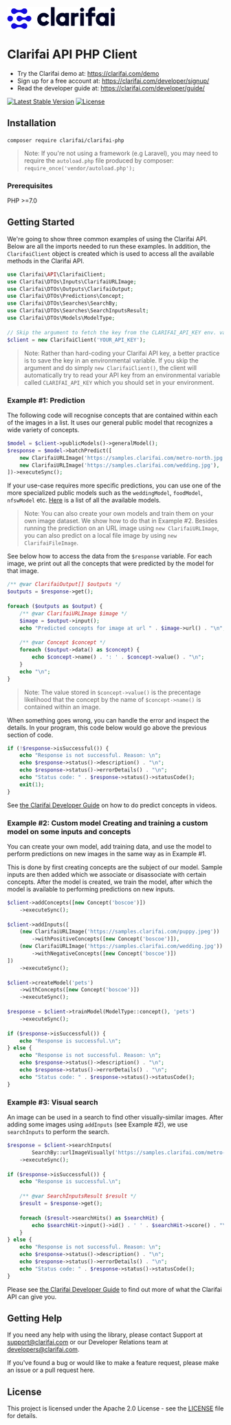 ![Clarifai logo](docs/logo.png)

# Clarifai API PHP Client

- Try the Clarifai demo at: https://clarifai.com/demo
- Sign up for a free account at: https://clarifai.com/developer/signup/
- Read the developer guide at: https://clarifai.com/developer/guide/


[![Latest Stable Version](https://poser.pugx.org/clarifai/clarifai-php/version)](https://packagist.org/packages/clarifai/clarifai-php)
[![License](https://poser.pugx.org/clarifai/clarifai-php/license)](https://github.com/Clarifai/clarifai-php/blob/master/LICENSE)


## Installation

`composer require clarifai/clarifai-php`

> Note: If you're not using a framework (e.g Laravel), you may need to require the `autoload.php`
file produced by composer: `require_once('vendor/autoload.php');`

###  Prerequisites

PHP >=7.0

## Getting Started

We're going to show three common examples of using the Clarifai API. Below are all the imports
needed to run these examples. In addition, the `ClarifaiClient` object is created which is used to
access all the available methods in the Clarifai API.

```php
use Clarifai\API\ClarifaiClient;
use Clarifai\DTOs\Inputs\ClarifaiURLImage;
use Clarifai\DTOs\Outputs\ClarifaiOutput;
use Clarifai\DTOs\Predictions\Concept;
use Clarifai\DTOs\Searches\SearchBy;
use Clarifai\DTOs\Searches\SearchInputsResult;
use Clarifai\DTOs\Models\ModelType;

// Skip the argument to fetch the key from the CLARIFAI_API_KEY env. variable
$client = new ClarifaiClient('YOUR_API_KEY');
```

> Note: Rather than hard-coding your Clarifai API key, a better practice is to save the key in an
environmental variable. If you skip the argument and do simply `new ClarifaiClient()`, the client
will automatically try to read your API key from an environmental variable called `CLARIFAI_API_KEY`
which you should set in your environment.

### Example #1: Prediction

The following code will recognise concepts that are contained within each of the images in a list.
It uses our general public model that recognizes a wide variety of concepts.

```php
$model = $client->publicModels()->generalModel();
$response = $model->batchPredict([
    new ClarifaiURLImage('https://samples.clarifai.com/metro-north.jpg'),
    new ClarifaiURLImage('https://samples.clarifai.com/wedding.jpg'),
])->executeSync();
```

If your use-case requires more specific predictions, you can use one of the more specialized public
models such as the `weddingModel`, `foodModel`, `nfswModel` etc.
[Here](https://clarifai.com/models/) is a list of all the available models.

> Note: You can also create your own models and train them on your own image dataset. We show how
to do that in Example #2. Besides running the prediction on an URL image using
`new ClarifaiURLImage`, you can also predict on a local file image by using `new ClarifaiFileImage`.

See below how to access the data from the `$response` variable. For each image, we print out
all the concepts that were predicted by the model for that image.

```php
/** @var ClarifaiOutput[] $outputs */
$outputs = $response->get();

foreach ($outputs as $output) {
    /** @var ClarifaiURLImage $image */
    $image = $output->input();
    echo "Predicted concepts for image at url " . $image->url() . "\n";
    
    /** @var Concept $concept */
    foreach ($output->data() as $concept) {
        echo $concept->name() . ': ' . $concept->value() . "\n";
    }
    echo "\n";
}
```

> Note: The value stored in `$concept->value()` is the precentage likelihood that the concept by
the name of `$concept->name()` is contained within an image.

When something goes wrong, you can handle the error and inspect the details. In your program, this
code below would go above the previous section of code.

```php
if (!$response->isSuccessful()) {
    echo "Response is not successful. Reason: \n";
    echo $response->status()->description() . "\n";
    echo $response->status()->errorDetails() . "\n";
    echo "Status code: " . $response->status()->statusCode();
    exit(1);
}
```

See [the Clarifai Developer Guide](https://clarifai.com/developer/guide/) on how to do predict
concepts in videos.

### Example #2: Custom model Creating and training a custom model on some inputs and concepts

You can create your own model, add training data, and use the model to perform predictions on
new images in the same way as in Example #1.

This is done by first creating concepts are the subject of our model. Sample inputs are then
added which we associate or disassociate with certain concepts. After the model is created, we train
the model, after which the model is available to performing predictions on new inputs.

```php
$client->addConcepts([new Concept('boscoe')])
    ->executeSync();

$client->addInputs([
    (new ClarifaiURLImage('https://samples.clarifai.com/puppy.jpeg'))
        ->withPositiveConcepts([new Concept('boscoe')]),
    (new ClarifaiURLImage('https://samples.clarifai.com/wedding.jpg'))
        ->withNegativeConcepts([new Concept('boscoe')])
])
    ->executeSync();

$client->createModel('pets')
    ->withConcepts([new Concept('boscoe')])
    ->executeSync();

$response = $client->trainModel(ModelType::concept(), 'pets')
    ->executeSync();

if ($response->isSuccessful()) {
    echo "Response is successful.\n";
} else {
    echo "Response is not successful. Reason: \n";
    echo $response->status()->description() . "\n";
    echo $response->status()->errorDetails() . "\n";
    echo "Status code: " . $response->status()->statusCode();
}
```

### Example #3: Visual search

An image can be used in a search to find other visually-similar images. After adding some images
using `addInputs` (see Example #2), we use `searchInputs` to perform the search.


```php
$response = $client->searchInputs(
        SearchBy::urlImageVisually('https://samples.clarifai.com/metro-north.jpg'))
    ->executeSync();

if ($response->isSuccessful()) {
    echo "Response is successful.\n";

    /** @var SearchInputsResult $result */
    $result = $response->get();

    foreach ($result->searchHits() as $searchHit) {
        echo $searchHit->input()->id() . ' ' . $searchHit->score() . "\n";
    }
} else {
    echo "Response is not successful. Reason: \n";
    echo $response->status()->description() . "\n";
    echo $response->status()->errorDetails() . "\n";
    echo "Status code: " . $response->status()->statusCode();
}
```

Please see [the Clarifai Developer Guide](https://clarifai.com/developer/guide/) to find out more
of what the Clarifai API can give you.

## Getting Help

If you need any help with using the library, please contact Support at support@clarifai.com or our
Developer Relations team at developers@clarifai.com.

If you've found a bug or would like to make a feature request, please make an issue or a pull
request here.


## License

This project is licensed under the Apache 2.0 License - see the [LICENSE](LICENSE) file for details.
